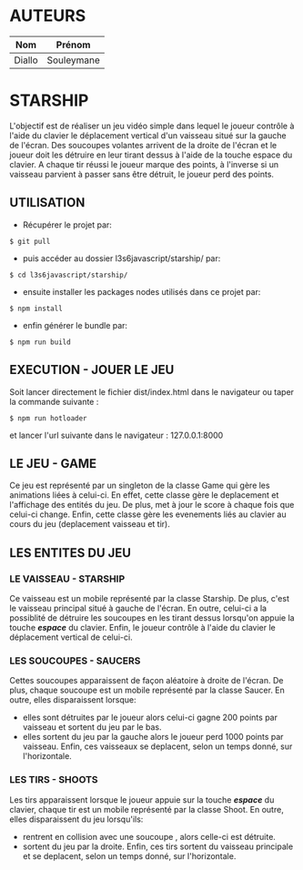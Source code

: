 # AUTEURS

|**Nom** | **Prénom**        |
|--------|-------------------|
|Diallo     | Souleymane|


# STARSHIP

L'objectif est de réaliser un jeu vidéo simple dans lequel le joueur contrôle à l'aide du clavier le déplacement vertical d'un vaisseau situé sur la gauche de l'écran. Des soucoupes volantes arrivent de la droite de l'écran et le joueur doit les détruire en leur tirant dessus à l'aide de la touche espace du clavier. A chaque tir réussi le joueur marque des points, à l'inverse si un vaisseau parvient à passer sans être détruit, le joueur perd des points.

## UTILISATION

* Récupérer le projet par:
```
$ git pull
```
* puis accéder au dossier l3s6javascript/starship/ par:
```
$ cd l3s6javascript/starship/
```
* ensuite installer les packages nodes utilisés dans ce projet par:
```
$ npm install
```
* enfin générer le bundle par:
```
$ npm run build
```

## EXECUTION - JOUER LE JEU

Soit lancer directement le fichier dist/index.html dans le navigateur ou taper la commande suivante :
```
$ npm run hotloader
```
et lancer l'url suivante dans le navigateur : 127.0.0.1:8000

## LE JEU - GAME

Ce jeu est représenté par un singleton de la classe Game qui gère les animations liées à celui-ci.
En effet, cette classe gère le deplacement et l'affichage des entités du jeu. De plus, met à jour le score à chaque fois que celui-ci change.
Enfin, cette classe gère les evenements liés au clavier au cours du jeu (deplacement vaisseau et tir).

## LES ENTITES DU JEU

### LE VAISSEAU - STARSHIP

Ce vaisseau est un mobile représenté par la classe Starship. De plus, c'est le vaisseau principal situé à gauche de l'écran.
En outre, celui-ci a la possiblité de détruire les soucoupes en les tirant dessus lorsqu'on appuie la touche ***espace*** du clavier.
Enfin, le joueur contrôle à l'aide du clavier le déplacement vertical de celui-ci.

### LES SOUCOUPES - SAUCERS

Cettes soucoupes apparaissent de façon aléatoire à droite de l'écran. De plus, chaque soucoupe est un mobile représenté par la classe Saucer.
En outre, elles disparaissent lorsque:
* elles sont détruites par le joueur alors celui-ci gagne 200 points par vaisseau et sortent du jeu par le bas.
* elles sortent du jeu par la gauche alors le joueur perd 1000 points par vaisseau.
Enfin, ces vaisseaux se deplacent, selon un temps donné, sur l'horizontale.

### LES TIRS - SHOOTS

Les tirs apparaissent lorsque le joueur appuie sur la touche ***espace*** du clavier, chaque tir est un mobile représenté par la classe Shoot.
En outre, elles disparaissent du jeu lorsqu'ils:
* rentrent en collision avec une soucoupe , alors celle-ci est détruite.
* sortent du jeu par la droite.
Enfin, ces tirs sortent du vaisseau principale et se deplacent, selon un temps donné, sur l'horizontale.